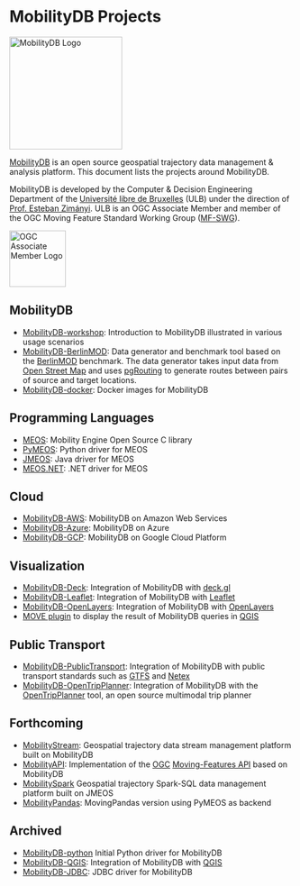 
MobilityDB Projects
===================

<img src="https://github.com/MobilityDB/MobilityDB/blob/master/doc/images/mobilitydb-logo.svg" width="200" alt="MobilityDB Logo" />
 
[MobilityDB](https://github.com/MobilityDB/MobilityDB) is an open source geospatial trajectory data management & analysis platform. This document lists the projects around MobilityDB.

MobilityDB is developed by the Computer & Decision Engineering Department of the [Université libre de Bruxelles](https://www.ulb.be/) (ULB) under the direction of [Prof. Esteban Zimányi](http://cs.ulb.ac.be/members/esteban/). ULB is an OGC Associate Member and member of the OGC Moving Feature Standard Working Group ([MF-SWG](https://www.ogc.org/projects/groups/movfeatswg)).

<img src="https://github.com/MobilityDB/MobilityDB/blob/master/doc/images/OGC_Associate_Member_3DR.png" width="100" alt="OGC Associate Member Logo" />

MobilityDB
----------

*   [MobilityDB-workshop](https://github.com/MobilityDB/MobilityDB-workshop): Introduction to MobilityDB illustrated in various usage scenarios
*   [MobilityDB-BerlinMOD](https://github.com/MobilityDB/MobilityDB-BerlinMOD): Data generator and benchmark tool based on the [BerlinMOD](https://secondo-database.github.io/BerlinMOD/BerlinMOD.html) benchmark. The data generator takes input data from [Open Street Map](https://www.openstreetmap.org/) and uses [pgRouting](https://pgrouting.org/) to generate routes between pairs of source and target locations.
*   [MobilityDB-docker](https://github.com/MobilityDB/MobilityDB-docker): Docker images for MobilityDB

Programming Languages
----------------------

*   [MEOS](https://libmeos.org): Mobility Engine Open Source C library
*   [PyMEOS](https://github.com/MobilityDB/PyMEOS): Python driver for MEOS
*   [JMEOS](https://github.com/MobilityDB/JMEOS): Java driver for MEOS
*   [MEOS.NET](https://github.com/MobilityDB/MEOS.NET): .NET driver for MEOS

Cloud
-----

*   [MobilityDB-AWS](https://github.com/MobilityDB/MobilityDB-AWS): MobilityDB on Amazon Web Services
*   [MobilityDB-Azure](https://github.com/MobilityDB/MobilityDB-Azure): MobilityDB on Azure
*   [MobilityDB-GCP](https://github.com/MobilityDB/MobilityDB-GCP): MobilityDB on Google Cloud Platform

Visualization
-------------

*   [MobilityDB-Deck](https://github.com/MobilityDB/MobilityDB-Deck): Integration of MobilityDB with [deck.gl](https://deck.gl/)
*   [MobilityDB-Leaflet](https://github.com/MobilityDB/MobilityDB-Leaflet): Integration of MobilityDB with [Leaflet](https://leafletjs.com/)
*   [MobilityDB-OpenLayers](https://github.com/MobilityDB/MobilityDB-OpenLayers): Integration of MobilityDB with [OpenLayers](https://openlayers.org/)
*   [MOVE plugin](https://github.com/mschoema/move) to display the result of MobilityDB queries in [QGIS](https://qgis.org/)

Public Transport
----------------

*   [MobilityDB-PublicTransport](https://github.com/MobilityDB/MobilityDB-PublicTransport): Integration of MobilityDB with public transport standards such as [GTFS](https://gtfs.org/) and [Netex](https://netex-cen.eu/)
*   [MobilityDB-OpenTripPlanner](https://github.com/MobilityDB/MobilityDB-OpenTripPlanner): Integration of MobilityDB with the [OpenTripPlanner](https://www.opentripplanner.org/) tool, an open source multimodal trip planner

Forthcoming
-----------

*   [MobilityStream](https://github.com/MobilityDB/MobilityStream): Geospatial trajectory data stream management platform built on MobilityDB
*   [MobilityAPI](https://github.com/MobilityDB/MobilityAPI): Implementation of the [OGC](https://www.ogc.org/) [Moving-Features API](https://ogcapi.ogc.org/movingfeatures/overview.html) based on MobilityDB
*   [MobilitySpark](https://github.com/MobilityDB/MobilityDB-Spark) Geospatial trajectory Spark-SQL data management platform built on JMEOS
*   [MobilityPandas](https://github.com/MobilityDB/MobilityPandas): MovingPandas version using  PyMEOS as backend


Archived 
--------

*   [MobilityDB-python](https://github.com/MobilityDB/MobilityDB-python) Initial Python driver for MobilityDB
*   [MobilityDB-QGIS](https://github.com/MobilityDB/MobilityDB-QGIS): Integration of MobilityDB with [QGIS](https://qgis.org/)
*   [MobilityDB-JDBC](https://github.com/MobilityDB/MobilityDB-JDBC): JDBC driver for MobilityDB
